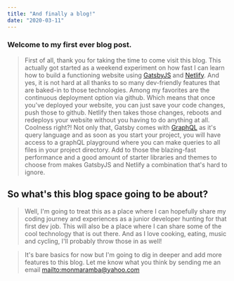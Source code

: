 ```yaml
---
title: "And finally a blog!"
date: "2020-03-11"
---
```


### Welcome to my first ever blog post.

> First of all, thank you for taking the time to come visit this blog. This
> actually got started as a weekend experiment on how fast I can learn how
> to build a functioning website using [GatsbyJS](https://www.gatsbyjs.org/) and [Netlify](https://www.netlify.com/).
> And yes, it is not hard at all thanks to so many dev-friendly features that
> are baked-in to those technologies. Among my favorites are the continuous deployment option via github.
> Which means that once you've deployed your website, you can just save your code changes, push those
> to github. Netlify then takes those changes, reboots and redeploys your website without you having to do anything at all.
> Coolness right?!
> Not only that, Gatsby comes with [GraphQL](https://graphql.org/) as it's query language and as soon as
> you start your project, you will have access to a graphQL playground where you can make queries to
> all files in your project directory. Add to those the blazing-fast performance and a good amount of starter
> libraries and themes to choose from makes GatsbyJS and Netlify a combination that's hard to ignore.

## So what's this blog space going to be about?

> Well, I'm going to treat this as a place where I can hopefully share my coding journey
> and experiences as a junior developer hunting for that first dev job. This will
> also be a place where I can share some of the cool technology that is out there. And
> as I love cooking, eating, music and cycling, I'll probably throw those in as well!

> It's bare basics for now but I'm going to dig in deeper and add more features to this blog. Let me know
> what you think by sending me an email <mailto:monmaramba@yahoo.com>
